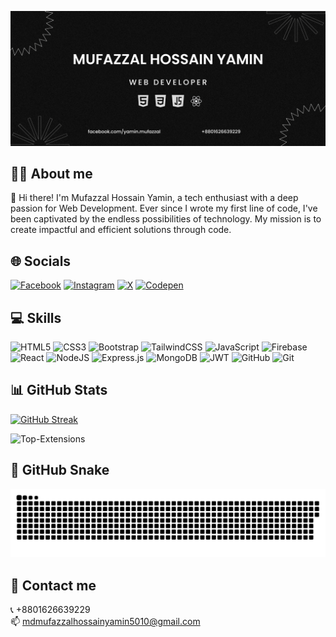 ![Banner Image](https://raw.githubusercontent.com/Yamin39/Yamin39/main/banner.png)

## 👨‍💻 About me
👋 Hi there! I'm Mufazzal Hossain Yamin, a tech enthusiast with a deep passion for Web Development. Ever since I wrote my first line of code, I've been captivated by the endless possibilities of technology. My mission is to create impactful and efficient solutions through code.

## 🌐 Socials
[![Facebook](https://img.shields.io/badge/Facebook-%231877F2.svg?logo=Facebook&logoColor=white)](https://facebook.com/yamin.mufazzal) [![Instagram](https://img.shields.io/badge/Instagram-%23E4405F.svg?logo=Instagram&logoColor=white)](https://instagram.com/yam_in39) [![X](https://img.shields.io/badge/X-black.svg?logo=X&logoColor=white)](https://x.com/Mufazzal_Yamin) [![Codepen](https://img.shields.io/badge/Codepen-000000?style=for-the-badge&logo=codepen&logoColor=white)](https://codepen.io/Md-Mufazzal-Hossain-Yamin) 

## 💻 Skills
![HTML5](https://img.shields.io/badge/html5-%23E34F26.svg?style=for-the-badge&logo=html5&logoColor=white) ![CSS3](https://img.shields.io/badge/css3-%231572B6.svg?style=for-the-badge&logo=css3&logoColor=white) ![Bootstrap](https://img.shields.io/badge/bootstrap-%238511FA.svg?style=for-the-badge&logo=bootstrap&logoColor=white) ![TailwindCSS](https://img.shields.io/badge/tailwindcss-%2338B2AC.svg?style=for-the-badge&logo=tailwind-css&logoColor=white) ![JavaScript](https://img.shields.io/badge/javascript-%23323330.svg?style=for-the-badge&logo=javascript&logoColor=%23F7DF1E) ![Firebase](https://img.shields.io/badge/firebase-%23039BE5.svg?style=for-the-badge&logo=firebase) ![React](https://img.shields.io/badge/react-%2320232a.svg?style=for-the-badge&logo=react&logoColor=%2361DAFB) ![NodeJS](https://img.shields.io/badge/node.js-6DA55F?style=for-the-badge&logo=node.js&logoColor=white) ![Express.js](https://img.shields.io/badge/express.js-%23404d59.svg?style=for-the-badge&logo=express&logoColor=%2361DAFB) ![MongoDB](https://img.shields.io/badge/MongoDB-%234ea94b.svg?style=for-the-badge&logo=mongodb&logoColor=white) ![JWT](https://img.shields.io/badge/JWT-black?style=for-the-badge&logo=JSON%20web%20tokens) ![GitHub](https://img.shields.io/badge/github-%23121011.svg?style=for-the-badge&logo=github&logoColor=white) ![Git](https://img.shields.io/badge/git-%23F05033.svg?style=for-the-badge&logo=git&logoColor=white)

## 📊 GitHub Stats
[![GitHub Streak](https://github-readme-streak-stats-eight-omega.vercel.app?user=Yamin39&theme=radical)](https://git.io/streak-stats) <br/>

<div>
      <div></div>
    <picture>
        <source media="(prefers-color-scheme: dark)" srcset="https://github-readme-stats.vercel.app/api/top-langs/?username=yamin39&custom_title=Extensions&langs_count=3&hide_border=true&hide=html%23css%23MATLAB&theme=github_dark">
        <img src='https://github-readme-stats.vercel.app/api/top-langs/?username=yamin39&custom_title=Extensions&langs_count=3&hide_border=true&hide=html%23css%23MATLAB' alt='Top-Extensions'>
    </picture>
</div>

<!-- ## ✍️ Random Dev Quote
![](https://quotes-github-readme.vercel.app/api?type=horizontal&theme=radical) -->

## 🐍 GitHub Snake
<picture>
  <source media="(prefers-color-scheme: dark)" srcset="https://raw.githubusercontent.com/Yamin39/Yamin39/output/github-snake-dark.svg" />
  <source media="(prefers-color-scheme: light)" srcset="https://raw.githubusercontent.com/Yamin39/Yamin39/output/github-snake.svg" />
  <img alt="github-snake" src="https://raw.githubusercontent.com/Yamin39/Yamin39/output/github-snake.svg" />
</picture>

## 🤝 Contact me
📞 +8801626639229 <br />
📫 mdmufazzalhossainyamin5010@gmail.com
